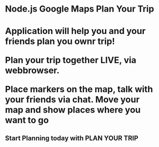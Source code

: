 <h1>Node.js Google Maps Plan Your Trip<h1>

<p>Application will help you and your friends plan you ownr trip!</p>
<p>Plan your trip together LIVE, via webbrowser.</p>
<p>Place markers on the map, talk with your friends via chat. Move your map and show places where you want to go<p>


<h2>Start Planning today with PLAN YOUR TRIP<h2>
